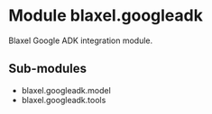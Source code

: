Module blaxel.googleadk
=======================
Blaxel Google ADK integration module.

Sub-modules
-----------
* blaxel.googleadk.model
* blaxel.googleadk.tools